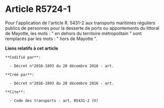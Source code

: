 # Article R5724-1

Pour l'application de l'article R. 5431-2 aux transports maritimes réguliers publics de personnes pour la desserte de ports
ou appontements du littoral de Mayotte, les mots : " en dehors du territoire métropolitain " sont remplacés par les mots : "
hors de Mayotte ".

**Liens relatifs à cet article**

	**Codifié par**:

	  - Décret n°2016-1893 du 28 décembre 2016 - art.

	**Créé par**:

	  - Décret n°2016-1893 du 28 décembre 2016 - art.

	**Cite**:

	  - Code des transports - art. R5431-2 (V)
